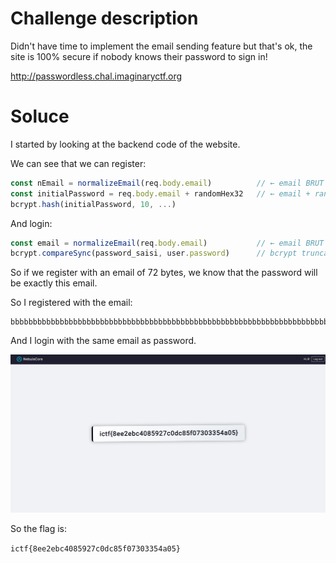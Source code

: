 # Challenge description

Didn't have time to implement the email sending feature but that's ok, the site is 100% secure if nobody knows their password to sign in!

http://passwordless.chal.imaginaryctf.org

# Soluce 

I started by looking at the backend code of the website.

We can see that we can register:

```js
const nEmail = normalizeEmail(req.body.email)          // ← email BRUT
const initialPassword = req.body.email + randomHex32   // ← email + random string
bcrypt.hash(initialPassword, 10, ...) 
```

And login:

```js
const email = normalizeEmail(req.body.email)           // ← email BRUT
bcrypt.compareSync(password_saisi, user.password)      // bcrypt truncates to 72 bytes
```

So if we register with an email of 72 bytes, we know that the password will be exactly this email.

So I registered with the email:

```
bbbbbbbbbbbbbbbbbbbbbbbbbbbbbbbbbbbbbbbbbbbbbbbbbbbbbbbbbbbbbbbbbbbbbbbbbbbbbbbbbbbbbbbbbbbbbbbbbbbbbb@gmail.com
```

And I login with the same email as password.

![alt text](media/image.png)

So the flag is: 

`ictf{8ee2ebc4085927c0dc85f07303354a05}`